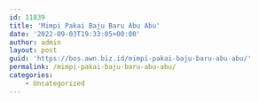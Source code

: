 ```yaml
---
id: 11839
title: 'Mimpi Pakai Baju Baru Abu Abu'
date: '2022-09-03T19:33:05+00:00'
author: admin
layout: post
guid: 'https://bos.awn.biz.id/mimpi-pakai-baju-baru-abu-abu/'
permalink: /mimpi-pakai-baju-baru-abu-abu/
categories:
    - Uncategorized
---
```



